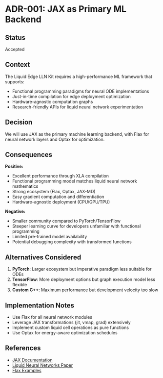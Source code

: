 # ADR-001: JAX as Primary ML Backend

## Status

Accepted

## Context

The Liquid Edge LLN Kit requires a high-performance ML framework that supports:
- Functional programming paradigms for neural ODE implementations
- Just-in-time compilation for edge deployment optimization
- Hardware-agnostic computation graphs
- Research-friendly APIs for liquid neural network experimentation

## Decision

We will use JAX as the primary machine learning backend, with Flax for neural network layers and Optax for optimization.

## Consequences

**Positive:**
- Excellent performance through XLA compilation
- Functional programming model matches liquid neural network mathematics
- Strong ecosystem (Flax, Optax, JAX-MD)
- Easy gradient computation and differentiation
- Hardware-agnostic deployment (CPU/GPU/TPU)

**Negative:**
- Smaller community compared to PyTorch/TensorFlow
- Steeper learning curve for developers unfamiliar with functional programming
- Limited pre-trained model availability
- Potential debugging complexity with transformed functions

## Alternatives Considered

1. **PyTorch**: Larger ecosystem but imperative paradigm less suitable for ODEs
2. **TensorFlow**: More deployment options but graph execution model less flexible
3. **Custom C++**: Maximum performance but development velocity too slow

## Implementation Notes

- Use Flax for all neural network modules
- Leverage JAX transformations (jit, vmap, grad) extensively
- Implement custom liquid cell operations as pure functions
- Use Optax for energy-aware optimization schedules

## References

- [JAX Documentation](https://jax.readthedocs.io/)
- [Liquid Neural Networks Paper](https://arxiv.org/abs/2006.04439)
- [Flax Examples](https://github.com/google/flax/tree/main/examples)